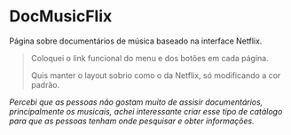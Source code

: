 # DocMusicFlix

Página sobre documentários de música baseado na interface Netflix.

> Coloquei o link funcional do menu e dos botões em cada página.
> 
> Quis manter o layout sobrio como o da Netflix, só modificando a cor padrão.
> 
> 

*Percebi que as pessoas não gostam muito de assisir documentários, principalmente os musicais, achei interessante criar esse tipo de catálogo para que as pessoas tenham onde pesquisar e obter informações.*
